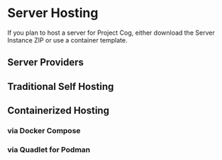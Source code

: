 # Server Hosting
If you plan to host a server for Project Cog, either download the Server Instance ZIP or use a container template.

## Server Providers

## Traditional Self Hosting

## Containerized Hosting

### via Docker Compose

### via Quadlet for Podman